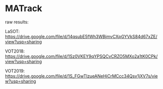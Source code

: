 # MATrack

raw results:

LaSOT: https://drive.google.com/file/d/14qsubE5fWh3WBjmvCXpGYVkS84d67xZE/view?usp=sharing

VOT2018: https://drive.google.com/file/d/1Sz0VKEY9qYPSQCvCRZO5MXo2a1tK0CPk/view?usp=sharing

VOT2019: https://drive.google.com/file/d/1S_FGwTlzueANeHiCrMCcc34Qsv1jXV7s/view?usp=sharing
